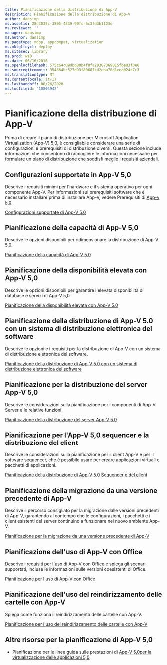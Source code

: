 ```yaml
---
title: Pianificazione della distribuzione di App-V
description: Pianificazione della distribuzione di App-V
author: dansimp
ms.assetid: 28d3035c-3805-4339-90fc-6c3fd3b1123e
ms.reviewer: ''
manager: dansimp
ms.author: dansimp
ms.pagetype: mdop, appcompat, virtualization
ms.mktglfcycl: deploy
ms.sitesec: library
ms.prod: w10
ms.date: 06/16/2016
ms.openlocfilehash: 575c64c09dbd88b4f8fa28387369015fbe83f0e6
ms.sourcegitcommit: 354664bc527d93f80687cd2eba70d1eea024c7c3
ms.translationtype: MT
ms.contentlocale: it-IT
ms.lasthandoff: 06/26/2020
ms.locfileid: "10804942"
---
```

# Pianificazione della distribuzione di App-V


Prima di creare il piano di distribuzione per Microsoft Application Virtualization (App-V) 5,0, è consigliabile considerare una serie di configurazioni e prerequisiti di distribuzione diversi. Questa sezione include informazioni che consentono di raccogliere le informazioni necessarie per formulare un piano di distribuzione che soddisfi meglio i requisiti aziendali.

## <a href="" id="---------app-v-5-0-supported-configurations"></a> Configurazioni supportate in App-V 5,0


Descrive i requisiti minimi per l'hardware e il sistema operativo per ogni componente App-V. Per informazioni sui prerequisiti software che è necessario installare prima di installare App-V, vedere Prerequisiti di [App-v 5,0](app-v-50-prerequisites.md).

[Configurazioni supportate di App-V 5.0](app-v-50-supported-configurations.md)

## Pianificazione della capacità di App-V 5,0


Descrive le opzioni disponibili per ridimensionare la distribuzione di App-V 5,0.

[Pianificazione della capacità di App-V 5.0](app-v-50-capacity-planning.md)

## Pianificazione della disponibilità elevata con App-V 5,0


Descrive le opzioni disponibili per garantire l'elevata disponibilità di database e servizi di App-V 5,0.

[Pianificazione della disponibilità elevata con App-V 5.0](planning-for-high-availability-with-app-v-50.md)

## Pianificazione della distribuzione di App-V 5.0 con un sistema di distribuzione elettronica del software


Descrive le opzioni e i requisiti per la distribuzione di App-V con un sistema di distribuzione elettronica del software.

[Pianificazione della distribuzione di App-V 5.0 con un sistema di distribuzione elettronica del software](planning-to-deploy-app-v-50-with-an-electronic-software-distribution-system.md)

## Pianificazione per la distribuzione del server App-V 5,0


Descrive le considerazioni sulla pianificazione per i componenti di App-V Server e le relative funzioni.

[Pianificazione della distribuzione del server App-V 5.0](planning-for-the-app-v-50-server-deployment.md)

## Pianificazione per l'App-V 5,0 sequencer e la distribuzione del client


Descrive le considerazioni sulla pianificazione per il client App-V e per il software sequencer, che è possibile usare per creare applicazioni virtuali e pacchetti di applicazioni.

[Pianificazione della distribuzione di App-V 5.0 Sequencer e del client](planning-for-the-app-v-50-sequencer-and-client-deployment.md)

## Pianificazione della migrazione da una versione precedente di App-V


Descrive il percorso consigliato per la migrazione dalle versioni precedenti di App-V, garantendo al contempo che le configurazioni, i pacchetti e i client esistenti del server continuino a funzionare nel nuovo ambiente App-V.

[Pianificazione per la migrazione da una versione precedente di App-V](planning-for-migrating-from-a-previous-version-of-app-v.md)

## Pianificazione dell'uso di App-V con Office


Descrive i requisiti per l'uso di App-V con Office e spiega gli scenari supportati, incluse le informazioni sulle versioni coesistenti di Office.

[Pianificazione per l'uso di App-V con Office](planning-for-using-app-v-with-office.md)

## Pianificazione dell'uso del reindirizzamento delle cartelle con App-V


Spiega come funziona il reindirizzamento delle cartelle con App-V.

[Pianificazione per l'uso del reindirizzamento delle cartelle con App-V](planning-to-use-folder-redirection-with-app-v.md)

## <a href="" id="other-resources-for-app-v-5-0-planning-"></a>Altre risorse per la pianificazione di App-V 5,0


-   Pianificazione per le linee guida sulle prestazioni di [App-V 5,0](planning-for-app-v-50-rc.md)[per la virtualizzazione delle applicazioni 5,0](performance-guidance-for-application-virtualization-50.md)

 

 





